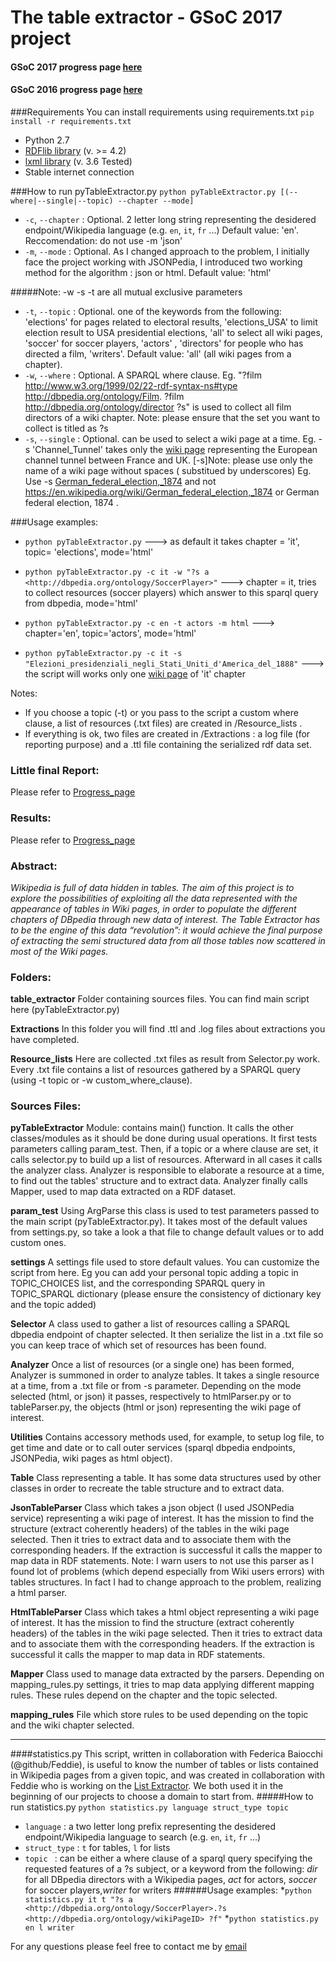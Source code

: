 # The table extractor - GSoC 2017 project 

#### GSoC 2017 progress page [here](https://github.com/dbpedia/table-extractor/wiki/GSoC-2017:-Luca-Virgili-progress)
#### GSoC 2016 progress page [here](https://github.com/dbpedia/extraction-framework/wiki/GSoC_2016_Progress_Simone "Progress")

###Requirements
You can install requirements using requirements.txt `pip install -r requirements.txt`
* Python 2.7
* [RDFlib library](http://rdflib.readthedocs.io/en/stable/gettingstarted.html "RDFlib homepage") (v. >= 4.2)
* [lxml library](http://lxml.de/lxmlhtml.html "lxml homepage") (v. 3.6 Tested)
* Stable internet connection

###How to run pyTableExtractor.py
`python pyTableExtractor.py [(--where|--single|--topic) --chapter --mode]`

* `-c`, `--chapter` : Optional. 2 letter long string representing the desidered endpoint/Wikipedia language (e.g. `en`, `it`, `fr` ...) Default value: 'en'. Reccomendation: do not use  -m 'json'  
* `-m`, `--mode` : Optional. As I changed approach to the problem, I initially face the project working with JSONPedia, I introduced two working method for the algorithm : json or html. Default value: 'html'

#####Note: -w -s -t are all mutual exclusive parameters  

* `-t`, `--topic` : Optional. one of the keywords from the following: 'elections' for pages related to electoral results, 'elections_USA' to limit election result to USA presidential elections, 'all' to select all wiki pages, 'soccer' for soccer players, 'actors' , 'directors' for people who has directed a film, 'writers'. Default value: 'all' (all wiki pages from a chapter).
* `-w`, `--where` : Optional. A SPARQL where clause. Eg. "?film <http://www.w3.org/1999/02/22-rdf-syntax-ns#type> <http://dbpedia.org/ontology/Film>.  ?film <http://dbpedia.org/ontology/director> ?s" is used to collect all film directors of a wiki chapter. Note: please ensure that the set you want to collect is titled as ?s
* `-s`, `--single` : Optional. can be used to select a wiki page at a time. Eg. -s 'Channel_Tunnel' takes only the [wiki page](https://en.wikipedia.org/wiki/Channel_Tunnel "Channel Tunnel wiki page") representing the European channel tunnel between France and UK. [-s]Note: please use only the name of a wiki page without spaces ( substitued by underscores) Eg. Use -s [German_federal_election,_1874](https://en.wikipedia.org/wiki/German_federal_election,_1874 "German federal 1874 election") and not https://en.wikipedia.org/wiki/German_federal_election,_1874 or German federal election, 1874 .

###Usage examples: 
* `python pyTableExtractor.py` ---> as default it takes chapter = 'it', topic= 'elections', mode='html'

* `python pyTableExtractor.py -c it -w "?s a <http://dbpedia.org/ontology/SoccerPlayer>"` ---> chapter = it, tries to collect resources (soccer players) which answer to this sparql query from dbpedia, mode='html'

* `python pyTableExtractor.py -c en -t actors -m html` ---> chapter='en', topic='actors', mode='html'

* `python pyTableExtractor.py -c it -s "Elezioni_presidenziali_negli_Stati_Uniti_d'America_del_1888"` ---> the script will works only one [wiki page](https://it.wikipedia.org/wiki/Elezioni_presidenziali_negli_Stati_Uniti_d%27America_del_1888 "USA 1888 presidential election, it chapter") of 'it' chapter 

Notes:
* If you choose a topic (-t) or you pass to the script a custom where clause, a list of resources (.txt files) are created in /Resource_lists . 
* If everything is ok, two files are created in /Extractions : a log file (for reporting purpose) and a .ttl file containing the serialized rdf data set.

### Little final Report:
Please refer to [Progress_page](https://github.com/dbpedia/extraction-framework/wiki/GSoC_2016_Progress_Simone)

### Results:
Please refer to [Progress_page](https://github.com/dbpedia/extraction-framework/wiki/GSoC_2016_Progress_Simone)

### Abstract:
 _Wikipedia is full of data hidden in tables. The aim of this project is to explore the possibilities of exploiting all the data represented with the appearance of tables in Wiki pages, in order to populate the different chapters of DBpedia through new data of interest. The Table Extractor has to be the engine of this data “revolution”: it would achieve the final purpose of extracting the semi structured data from all those tables now scattered in most of the Wiki pages._

### Folders:
**table_extractor** Folder containing sources files. You can find main script here (pyTableExtractor.py)

**Extractions** In this folder you will find .ttl and .log files about extractions you have completed.

**Resource_lists** Here are collected .txt files as result from Selector.py work. Every .txt file contains a list of resources gathered by a SPARQL query (using -t topic or -w custom_where_clause). 

### Sources Files:

**pyTableExtractor** Module: contains main() function. It calls the other classes/modules as it should be done during usual operations. It first tests parameters calling param_test. Then, if a topic or a where clause are set, it calls selector.py to build up a list of resources. Afterward in all cases it calls the analyzer class. Analyzer is responsible to elaborate a resource at a time, to find out the tables' structure and to extract data. Analyzer finally calls Mapper, used to map data extracted on a RDF dataset. 
 
**param_test** Using ArgParse this class is used to test parameters passed to the main script (pyTableExtractor.py). It takes most of the default values from settings.py, so take a look a that file to change default values or to add custom ones.

**settings** A settings file used to store default values. You can customize the script from here. Eg you can add your personal topic adding a topic in TOPIC_CHOICES list, and the corresponding SPARQL query in TOPIC_SPARQL dictionary (please ensure the consistency of dictionary key and the topic added)

**Selector** A class used to gather a list of resources calling a SPARQL dbpedia endpoint of chapter selected. It then serialize the list in a .txt file so you can keep trace of which set of resources has been found.   

**Analyzer** Once a list of resources (or a single one) has been formed, Analyzer is summoned in order to analyze tables. It takes a single resource at a time, from a .txt file or from -s parameter. Depending on the mode selected (html, or json) it passes, respectively to htmlParser.py or to tableParser.py, the objects (html or json) representing the wiki page of interest.
 
**Utilities** Contains accessory methods used, for example, to setup log file, to get time and date or to call outer services (sparql dbpedia endpoints, JSONPedia, wiki pages as html object).

**Table** Class representing a table. It has some data structures used by other classes in order to recreate the table structure and to extract data.

**JsonTableParser** Class which takes a json object (I used JSONPedia service) representing a wiki page of interest. It has the mission to find the structure (extract coherently headers) of the tables in the wiki page selected. Then it tries to extract data and to associate them with the corresponding headers. If the extraction is successful it calls the mapper to map data in RDF statements. Note: I warn users to not use this parser as I found lot of problems (which depend especially from Wiki users errors) with tables structures. In fact I had to change approach to the problem, realizing a html parser.

**HtmlTableParser** Class which takes a html object representing a wiki page of interest. It has the mission to find the structure (extract coherently headers) of the tables in the wiki page selected. Then it tries to extract data and to associate them with the corresponding headers. If the extraction is successful it calls the mapper to map data in RDF statements.

**Mapper** Class used to manage data extracted by the parsers. Depending on mapping_rules.py settings, it tries to map data applying different mapping rules. These rules depend on the chapter and the topic selected. 

**mapping_rules** File which store rules to be used depending on the topic and the wiki chapter selected.


---

####statistics.py
This script, written in collaboration with Federica Baiocchi (@github/Feddie), is useful to know the number of tables or lists contained in Wikipedia pages from a given topic, and was created in collaboration with Feddie who is working on the [List Extractor](https://github.com/dbpedia/list-extractor). We both used it in the beginning of our projects to choose a domain to start from.
#####How to run statistics.py
`python statistics.py language struct_type topic`
* `language` : a two letter long prefix representing the desidered endpoint/Wikipedia language to search (e.g. `en`, `it`, `fr` ...)
* `struct_type` : `t` for tables, `l` for lists
* `topic ` : can be either a where clause of a sparql query specifying the requested features of a ?s subject, or a keyword from the following: _dir_ for all DBpedia directors with a Wikipedia pages,  _act_ for actors, _soccer_ for soccer players,_writer_ for writers
######Usage examples: 
*`python statistics.py it t "?s a <http://dbpedia.org/ontology/SoccerPlayer>.?s <http://dbpedia.org/ontology/wikiPageID> ?f"`
*`python statistics.py en l writer`


For any questions please feel free to contact me by [email](papalini.simone.an@gmail.com "author email")
